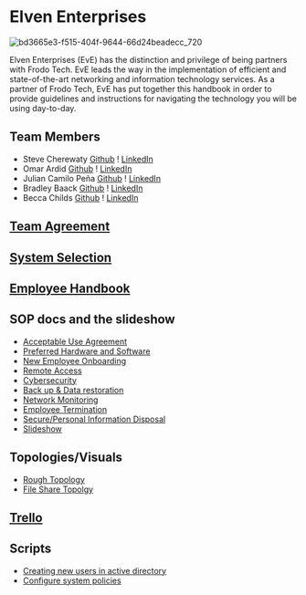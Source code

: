 # Elven Enterprises
![bd3665e3-f515-404f-9644-66d24beadecc_720](https://github.com/oardid/ElvenEnterprises/assets/158124623/2dd16597-e5b8-4c4d-9735-f2aa8da2a229)

Elven Enterprises (EvE) has the distinction and privilege of being partners with Frodo Tech.  EvE leads the way in the implementation of efficient and state-of-the-art networking and information technology services.  As a partner of Frodo Tech, EvE has put together this handbook in order to provide guidelines and instructions for navigating the technology you will be using day-to-day.
## Team Members
* Steve Cherewaty [Github](https://github.com/SCherewaty) ! [LinkedIn](https://www.linkedin.com/in/steve-cherewaty-jr-b8727135/)
* Omar Ardid [Github](https://github.com/oardid) ! [LinkedIn](https://www.linkedin.com/in/ardidomar/)
* Julian Camilo Peña [Github](https://github.com/julianp91) ! [LinkedIn](https://www.linkedin.com/in/julian-pena-bb8643267/)
* Bradley Baack [Github](https://github.com/bjbaack) ! [LinkedIn](https://www.linkedin.com/in/bradleybaack/)
* Becca Childs [Github](https://github.com/Crimson-Raven) ! [LinkedIn](https://www.linkedin.com/in/rebecca-childs-b69b61166/)

## [Team Agreement](https://drive.google.com/file/d/1ys-lAKTnF5z_kncZabKG66FCftPtUiZ3/view?usp=sharing)

## [System Selection](https://drive.google.com/file/d/1joYRZkkRJaS6uIOtuWAT_fN91gcucj1h/view?usp=sharing)

## [Employee Handbook](https://drive.google.com/file/d/1Eq-YPqVwikaZfbIWyxIMuJvCMAZ0M2WZ/view?usp=sharing)
## SOP docs and the slideshow
* [Acceptable Use Agreement](https://drive.google.com/file/d/1Y2Rse-oLEKZOibJ8kwuqT74UAkQaMeEt/view?usp=sharing)
* [Preferred Hardware and Software](https://drive.google.com/file/d/1tT9iRJdZzK-KVd-tHaf9guRFeTYaFyYM/view?usp=sharing)
* [New Employee Onboarding](https://drive.google.com/file/d/1ghN7e-y21311yl_MTbtjBVI4pUEbtFas/view?usp=sharing)
* [Remote Access](https://drive.google.com/file/d/1yftAtC9StH-elHMxVKVCGfXzc3LZdvXk/view?usp=sharing)
* [Cybersecurity](https://drive.google.com/file/d/1aOQSkZkcJxs4STEGkIdom9fDN-fxlLze/view?usp=sharing)
* [Back up & Data restoration](https://drive.google.com/file/d/1akKcVLSOwfWUCnpzMUHUvI50bATTzCFg/view?usp=sharing)
* [Network Monitoring](https://drive.google.com/file/d/1tm7T2yX9pmuDvKSLppy3SZCsTQQqlQeM/view?usp=sharing)
* [Employee Termination](https://drive.google.com/file/d/16vi16o261qIvin8l-Ur1d6P42uhSJVIl/view?usp=sharing)
* [Secure/Personal Information Disposal](https://drive.google.com/file/d/1tSsq12b02W7Ch03NIic279jXpTO70BtI/view?usp=sharing)
* [Slideshow](https://drive.google.com/file/d/1c_e7dIY8OckXAq8guzWmNVqIBEupOx1L/view?usp=sharing)
  
## Topologies/Visuals
* [Rough Topology](https://drive.google.com/file/d/11Q1hYyOH7JIarpZ33ANmQBcdLPw1D7pI/view?usp=sharing)
* [File Share Topolgy](https://drive.google.com/file/d/1X5ck1ZZEZ3S28mHOj1ZN6c8yAJTJnx6U/view?usp=sharing)

## [Trello](https://trello.com/invite/b/evm42QDY/ATTI7f423eb5b0523d83af994af4e553670eC0F6374E/ops-301)

## Scripts
* [Creating new users in active directory](https://github.com/oardid/ElvenEnterprises/blob/main/ADUsers.ps1)
* [Configure system policies](https://github.com/oardid/ElvenEnterprises/blob/main/SystemPolicies.ps1)

